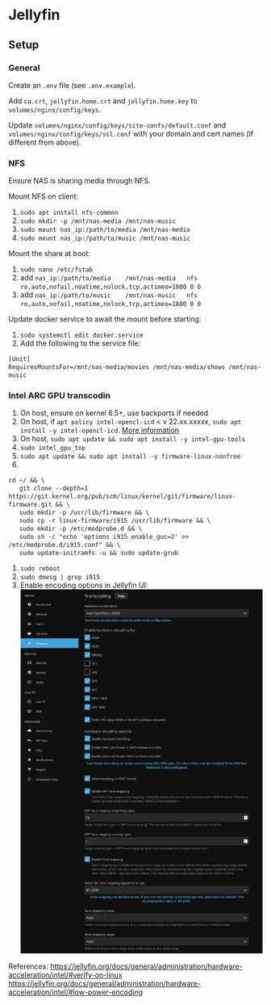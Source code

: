 # Jellyfin

## Setup

### General

Create an `.env` file (see `.env.example`).

Add `ca.crt`, `jellyfin.home.crt` and `jellyfin.home.key` to `volumes/nginx/config/keys`.

Update `volumes/nginx/config/keys/site-confs/default.conf` and `volumes/nginx/config/keys/ssl.conf` with your domain and cert names (if different from above).

### NFS

Ensure NAS is sharing media through NFS.

Mount NFS on client:

1. `sudo apt install nfs-common`
1. `sudo mkdir -p /mnt/nas-media /mnt/nas-music`
1. `sudo mount nas_ip:/path/to/media /mnt/nas-media`
1. `sudo mount nas_ip:/path/to/music /mnt/nas-music`

Mount the share at boot:

1. `sudo nano /etc/fstab`
1. add `nas_ip:/path/to/media    /mnt/nas-media   nfs ro,auto,nofail,noatime,nolock,tcp,actimeo=1800 0 0`
1. add `nas_ip:/path/to/music    /mnt/nas-music   nfs ro,auto,nofail,noatime,nolock,tcp,actimeo=1800 0 0`

Update docker service to await the mount before starting:

1. `sudo systemctl edit docker.service`
1. Add the following to the service file:

```
[Unit]
RequiresMountsFor=/mnt/nas-media/movies /mnt/nas-media/shows /mnt/nas-music
```

### Intel ARC GPU transcodin

1. On host, ensure on kernel 6.5+, use backports if needed
1. On host, if `apt policy intel-opencl-icd` < v 22.xx.xxxxx, `sudo apt install -y intel-opencl-icd`. [More information](https://jellyfin.org/docs/general/administration/hardware-acceleration/intel#linux-setups)
1. On host, `sudo apt update && sudo apt install -y intel-gpu-tools`
1. `sudo intel_gpu_top`
1. `sudo apt update && sudo apt install -y firmware-linux-nonfree`
1.

```
cd ~/ && \
   git clone --depth=1 https://git.kernel.org/pub/scm/linux/kernel/git/firmware/linux-firmware.git && \
   sudo mkdir -p /usr/lib/firmware && \
   sudo cp -r linux-firmware/i915 /usr/lib/firmware && \
   sudo mkdir -p /etc/modprobe.d && \
   sudo sh -c "echo 'options i915 enable_guc=2' >> /etc/modprobe.d/i915.conf" && \
   sudo update-initramfs -u && sudo update-grub
```

1. `sudo reboot`
1. `sudo dmesg | grep i915`
1. Enable encoding options in Jellyfin UI:
   ![Transcoding settings](./transcoding-settings.png)

References:
https://jellyfin.org/docs/general/administration/hardware-acceleration/intel/#verify-on-linux
https://jellyfin.org/docs/general/administration/hardware-acceleration/intel/#low-power-encoding
